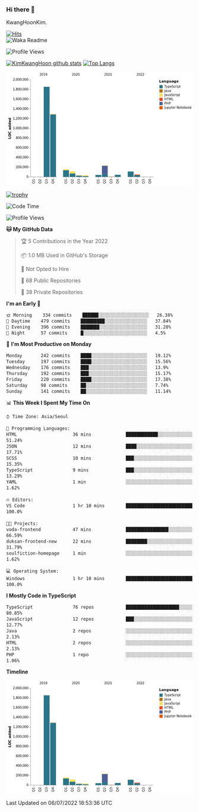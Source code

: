 ### Hi there 👋

KwangHoonKim.

[![Hits](https://hits.seeyoufarm.com/api/count/incr/badge.svg?url=https%3A%2F%2Fgithub.com%2Frhkdgns95)](https://hits.seeyoufarm.com)  
![Waka Readme](https://github.com/rhkdgns95/rhkdgns95/workflows/Waka%20Readme/badge.svg)

![Profile Views](http://img.shields.io/badge/Profile%20Views-0-blue)

[![KimKwangHoon github stats](https://github-readme-stats.vercel.app/api?username=rhkdgns95&show_icons=true)](https://github.com/rhkdgns95/github-readme-stats)   [![Top Langs](https://github-readme-stats.vercel.app/api/top-langs/?username=rhkdgns95&layout=compact)](https://github.com/rhkdgns95/github-readme-stats)   


![Chart not found](https://raw.githubusercontent.com/rhkdgns95/rhkdgns95/master/charts/bar_graph.png) 

[![trophy](https://github-profile-trophy.vercel.app/?username=rhkdgns95)](https://github.com/rhkdgns95/github-profile-trophy)

<!--START_SECTION:waka-->
![Code Time](http://img.shields.io/badge/Code%20Time-0%20secs-blue)

![Profile Views](http://img.shields.io/badge/Profile%20Views-0-blue)

**🐱 My GitHub Data** 

> 🏆 5 Contributions in the Year 2022
 > 
> 📦 1.0 MB Used in GitHub's Storage 
 > 
> 🚫 Not Opted to Hire
 > 
> 📜 68 Public Repositories 
 > 
> 🔑 38 Private Repositories  
 > 
**I'm an Early 🐤** 

```text
🌞 Morning    334 commits    ██████░░░░░░░░░░░░░░░░░░░   26.38% 
🌆 Daytime    479 commits    █████████░░░░░░░░░░░░░░░░   37.84% 
🌃 Evening    396 commits    ███████░░░░░░░░░░░░░░░░░░   31.28% 
🌙 Night      57 commits     █░░░░░░░░░░░░░░░░░░░░░░░░   4.5%

```
📅 **I'm Most Productive on Monday** 

```text
Monday       242 commits    ████░░░░░░░░░░░░░░░░░░░░░   19.12% 
Tuesday      197 commits    ████░░░░░░░░░░░░░░░░░░░░░   15.56% 
Wednesday    176 commits    ███░░░░░░░░░░░░░░░░░░░░░░   13.9% 
Thursday     192 commits    ███░░░░░░░░░░░░░░░░░░░░░░   15.17% 
Friday       220 commits    ████░░░░░░░░░░░░░░░░░░░░░   17.38% 
Saturday     98 commits     ██░░░░░░░░░░░░░░░░░░░░░░░   7.74% 
Sunday       141 commits    ██░░░░░░░░░░░░░░░░░░░░░░░   11.14%

```


📊 **This Week I Spent My Time On** 

```text
⌚︎ Time Zone: Asia/Seoul

💬 Programming Languages: 
HTML                     36 mins             ████████████░░░░░░░░░░░░░   51.24% 
JSON                     12 mins             ████░░░░░░░░░░░░░░░░░░░░░   17.71% 
SCSS                     10 mins             ███░░░░░░░░░░░░░░░░░░░░░░   15.35% 
TypeScript               9 mins              ███░░░░░░░░░░░░░░░░░░░░░░   13.29% 
YAML                     1 min               ░░░░░░░░░░░░░░░░░░░░░░░░░   1.62%

🔥 Editors: 
VS Code                  1 hr 10 mins        █████████████████████████   100.0%

🐱‍💻 Projects: 
voda-frontend            47 mins             ████████████████░░░░░░░░░   66.59% 
duksan-frontend-new      22 mins             ████████░░░░░░░░░░░░░░░░░   31.79% 
soulfiction-homepage     1 min               ░░░░░░░░░░░░░░░░░░░░░░░░░   1.62%

💻 Operating System: 
Windows                  1 hr 10 mins        █████████████████████████   100.0%

```

**I Mostly Code in TypeScript** 

```text
TypeScript               76 repos            ████████████████████░░░░░   80.85% 
JavaScript               12 repos            ███░░░░░░░░░░░░░░░░░░░░░░   12.77% 
Java                     2 repos             ░░░░░░░░░░░░░░░░░░░░░░░░░   2.13% 
HTML                     2 repos             ░░░░░░░░░░░░░░░░░░░░░░░░░   2.13% 
PHP                      1 repo              ░░░░░░░░░░░░░░░░░░░░░░░░░   1.06%

```


**Timeline**

![Chart not found](https://raw.githubusercontent.com/rhkdgns95/rhkdgns95/master/charts/bar_graph.png) 


 Last Updated on 06/07/2022 18:53:36 UTC
<!--END_SECTION:waka-->
